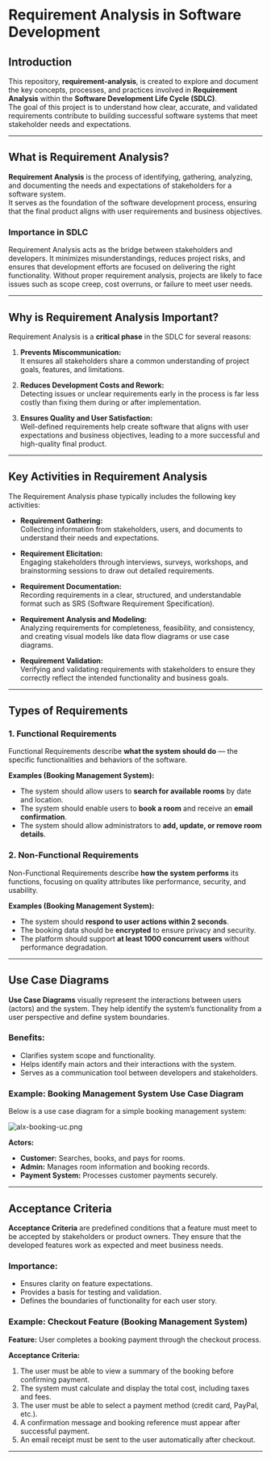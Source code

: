 # Requirement Analysis in Software Development  

## Introduction  
This repository, **requirement-analysis**, is created to explore and document the key concepts, processes, and practices involved in **Requirement Analysis** within the **Software Development Life Cycle (SDLC)**.  
The goal of this project is to understand how clear, accurate, and validated requirements contribute to building successful software systems that meet stakeholder needs and expectations.

---

## What is Requirement Analysis?  
**Requirement Analysis** is the process of identifying, gathering, analyzing, and documenting the needs and expectations of stakeholders for a software system.  
It serves as the foundation of the software development process, ensuring that the final product aligns with user requirements and business objectives.  

### Importance in SDLC  
Requirement Analysis acts as the bridge between stakeholders and developers. It minimizes misunderstandings, reduces project risks, and ensures that development efforts are focused on delivering the right functionality. Without proper requirement analysis, projects are likely to face issues such as scope creep, cost overruns, or failure to meet user needs.

---

## Why is Requirement Analysis Important?  
Requirement Analysis is a **critical phase** in the SDLC for several reasons:  

1. **Prevents Miscommunication:**  
   It ensures all stakeholders share a common understanding of project goals, features, and limitations.  

2. **Reduces Development Costs and Rework:**  
   Detecting issues or unclear requirements early in the process is far less costly than fixing them during or after implementation.  

3. **Ensures Quality and User Satisfaction:**  
   Well-defined requirements help create software that aligns with user expectations and business objectives, leading to a more successful and high-quality final product.  

---

## Key Activities in Requirement Analysis  

The Requirement Analysis phase typically includes the following key activities:  

- **Requirement Gathering:**  
  Collecting information from stakeholders, users, and documents to understand their needs and expectations.  

- **Requirement Elicitation:**  
  Engaging stakeholders through interviews, surveys, workshops, and brainstorming sessions to draw out detailed requirements.  

- **Requirement Documentation:**  
  Recording requirements in a clear, structured, and understandable format such as SRS (Software Requirement Specification).  

- **Requirement Analysis and Modeling:**  
  Analyzing requirements for completeness, feasibility, and consistency, and creating visual models like data flow diagrams or use case diagrams.  

- **Requirement Validation:**  
  Verifying and validating requirements with stakeholders to ensure they correctly reflect the intended functionality and business goals.  

---

## Types of Requirements  

### 1. Functional Requirements  
Functional Requirements describe **what the system should do** — the specific functionalities and behaviors of the software.  

**Examples (Booking Management System):**  
- The system should allow users to **search for available rooms** by date and location.  
- The system should enable users to **book a room** and receive an **email confirmation**.  
- The system should allow administrators to **add, update, or remove room details**.  

### 2. Non-Functional Requirements  
Non-Functional Requirements describe **how the system performs** its functions, focusing on quality attributes like performance, security, and usability.  

**Examples (Booking Management System):**  
- The system should **respond to user actions within 2 seconds**.  
- The booking data should be **encrypted** to ensure privacy and security.  
- The platform should support **at least 1000 concurrent users** without performance degradation.  

---

## Use Case Diagrams  

**Use Case Diagrams** visually represent the interactions between users (actors) and the system. They help identify the system’s functionality from a user perspective and define system boundaries.  

### Benefits:  
- Clarifies system scope and functionality.  
- Helps identify main actors and their interactions with the system.  
- Serves as a communication tool between developers and stakeholders.  

### Example: Booking Management System Use Case Diagram  

Below is a use case diagram for a simple booking management system:  

![alx-booking-uc.png](https://drive.google.com/file/d/1ctzxqJDQVwbD8LbJLO-qwBhBCfdrq3Qo/view)

**Actors:**  
- **Customer:** Searches, books, and pays for rooms.  
- **Admin:** Manages room information and booking records.  
- **Payment System:** Processes customer payments securely.  

---

## Acceptance Criteria  

**Acceptance Criteria** are predefined conditions that a feature must meet to be accepted by stakeholders or product owners. They ensure that the developed features work as expected and meet business needs.  

### Importance:  
- Ensures clarity on feature expectations.  
- Provides a basis for testing and validation.  
- Defines the boundaries of functionality for each user story.  

### Example: Checkout Feature (Booking Management System)  

**Feature:** User completes a booking payment through the checkout process.  

**Acceptance Criteria:**  
1. The user must be able to view a summary of the booking before confirming payment.  
2. The system must calculate and display the total cost, including taxes and fees.  
3. The user must be able to select a payment method (credit card, PayPal, etc.).  
4. A confirmation message and booking reference must appear after successful payment.  
5. An email receipt must be sent to the user automatically after checkout.  

---


